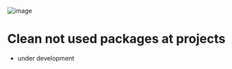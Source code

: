 
![image](https://github.com/ElJohnnie/node-package-cleaner/assets/54804502/9f7eaca8-89fa-4ebd-b764-58e676520355)

# Clean not used packages at projects

- under development

